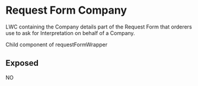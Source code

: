 # Request Form Company

LWC containing the Company details part of the Request Form that orderers use to ask for Interpretation on behalf of a Company.

Child component of requestFormWrapper

## Exposed

NO
